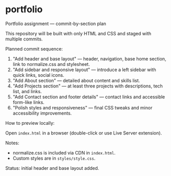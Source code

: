# portfolio

Portfolio assignment — commit-by-section plan

This repository will be built with only HTML and CSS and staged with multiple commits.

Planned commit sequence:

1. "Add header and base layout" — header, navigation, base home section, link to normalize.css and stylesheet.
2. "Add sidebar and responsive layout" — introduce a left sidebar with quick links, social icons.
3. "Add About section" — detailed about content and skills list.
4. "Add Projects section" — at least three projects with descriptions, tech list, and links.
5. "Add Contact section and footer details" — contact links and accessible form-like links.
6. "Polish styles and responsiveness" — final CSS tweaks and minor accessibility improvements.

How to preview locally:

Open `index.html` in a browser (double-click or use Live Server extension).

Notes:
- normalize.css is included via CDN in `index.html`.
- Custom styles are in `styles/style.css`.

Status: initial header and base layout added.